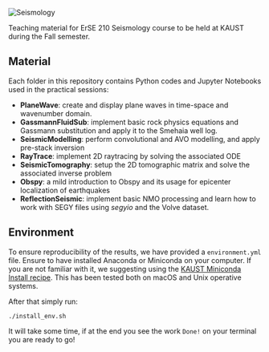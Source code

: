![Seismology](https://github.com/DIG-Kaust/Seismology/blob/main/logo.png)

Teaching material for ErSE 210 Seismology course to be held at KAUST during the Fall semester.

## Material

Each folder in this repository contains Python codes and Jupyter Notebooks used in the practical sessions:

- **PlaneWave**: create and display plane waves in time-space and wavenumber domain.
- **GassmannFluidSub**: implement basic rock physics equations and Gassmann substitution and apply it to the Smehaia well log.
- **SeismicModelling**: perform convolutional and AVO modelling, and apply pre-stack inversion
- **RayTrace**: implement 2D raytracing by solving the associated ODE
- **SeismicTomography**: setup the 2D tomographic matrix and solve the associated inverse problem
- **Obspy**: a mild introduction to Obspy and its usage for epicenter localization of earthquakes
- **ReflectionSeismic**: implement basic NMO processing and learn how to work with SEGY files using *segyio* and the Volve dataset.

## Environment

To ensure reproducibility of the results, we have provided a `environment.yml` file. Ensure to have installed Anaconda or Miniconda on your computer. If you are not familiar with it, we suggesting using the [KAUST Miniconda Install recipe](https://github.com/kaust-rccl/ibex-miniconda-install). This has been tested both on macOS and Unix operative systems.

After that simply run:
```
./install_env.sh
```
It will take some time, if at the end you see the work `Done!` on your terminal you are ready to go!